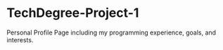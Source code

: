 # TechDegree-Project-1
 Personal Profile Page including my programming experience, goals, and interests.
